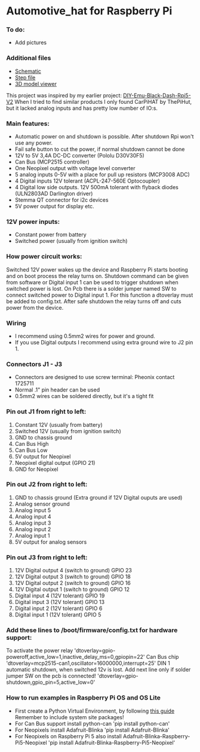 # Automotive_hat for Raspberry Pi

### To do:
- Add pictures

### Additional files
- [Schematic](https://www.dropbox.com/scl/fi/iavjqscsv059lmrkn0drn/Automotive_hat_Schematics.pdf?rlkey=1wznfggolzi144akhuucwucm8&st=d3ek3ai6&dl=0)
- [Step file](https://www.dropbox.com/scl/fi/zjf9aknypds8e6wfc7z42/Automotive_hat.step?rlkey=rbrz324ngjgzv7312mqohl4mg&st=4p1kkjih&dl=0)
- [3D model viewer](https://3dviewer.net/#model=https://www.dropbox.com/scl/fi/zjf9aknypds8e6wfc7z42/Automotive_hat.step?rlkey=rbrz324ngjgzv7312mqohl4mg&st=urt7w919&dl=0)

This project was inspired by my earlier project: [DIY-Emu-Black-Dash-Rpi5-V2](https://github.com/valtsu23/DIY-Emu-Black-Dash-Rpi5-V2)
When I tried to find similar products I only found CarPiHAT by ThePiHut, but it lacked analog inputs and has pretty low number of IO:s. 

### Main features: 
- Automatic power on and shutdown is possible. After shutdown Rpi won't use any power. 
- Fail safe button to cut the power, if normal shutdown cannot be done
- 12V to 5V 3,4A DC-DC converter (Pololu D30V30F5)
- Can Bus (MCP2515 controller)
- One Neopixel output with voltage level converter
- 5 analog inputs 0-5V with a place for pull up resistors (MCP3008 ADC)
- 4 Digital inputs 12V tolerant (ACPL-247-560E Optocoupler)
- 4 Digital low side outputs. 12V 500mA tolerant with flyback diodes (ULN2803AD Darlington driver)
- Stemma QT connector for i2c devices
- 5V power output for display etc. 

### 12V power inputs:
- Constant power from battery
- Switched power (usually from ignition switch)

### How power circuit works:
Switched 12V power wakes up the device and Raspberry Pi starts booting and on boot process the relay turns on. Shutdown command can be given from software or Digital input 1 can be used to trigger shutdown when switched power is lost. On Pcb there is a solder jumper named SW to connect switched power to Digital input 1. For this function a dtoverlay must be added to config.txt. After safe shutdown the relay turns off and cuts power from the device. 

### Wiring
- I recommend using 0.5mm2 wires for power and ground. 
- If you use Digital outputs I recommend using extra ground wire to J2 pin 1. 

### Connectors J1 - J3
- Connectors are designed to use screw terminal: Pheonix contact 1725711
- Normal .1" pin header can be used 
- 0.5mm2 wires can be soldered directly, but it's a tight fit

### Pin out J1 from right to left:
1. Constant 12V (usually from battery)
2. Switched 12V (usually from ignition switch)
3. GND to chassis ground
4. Can Bus High
5. Can Bus Low
6. 5V output for Neopixel
7. Neopixel digital output (GPIO 21)
8. GND for Neopixel

### Pin out J2 from right to left:
1. GND to chassis ground (Extra ground if 12V Digital ouputs are used)
2. Analog sensor ground 
3. Analog input 5
4. Analog input 4
5. Analog input 3
6. Analog input 2
7. Analog input 1
8. 5V output for analog sensors

### Pin out J3 from right to left:
1. 12V Digital output 4 (switch to ground) GPIO 23
2. 12V Digital output 3 (switch to ground) GPIO 18
3. 12V Digital output 2 (switch to ground) GPIO 16
4. 12V Digital output 1 (switch to ground) GPIO 12
5. Digital input 4 (12V tolerant) GPIO 19
6. Digital input 3 (12V tolerant) GPIO 13
7. Digital input 2 (12V tolerant) GPIO 6
8. Digital input 1 (12V tolerant) GPIO 5

### Add these lines to /boot/firmware/config.txt for hardware support:
To activate the power relay
'dtoverlay=gpio-poweroff,active_low=1,inactive_delay_ms=0,gpiopin=22'
Can Bus chip
'dtoverlay=mcp2515-can1,oscillator=16000000,interrupt=25'
DIN 1 automatic shutdown, when switched 12v is lost. Add next line only if solder jumper SW on the pcb is connected! 
'dtoverlay=gpio-shutdown,gpio_pin=5,active_low=0'

### How to run examples in Raspberry Pi OS and OS Lite
- First create a Python Virtual Environment, by following [this guide](https://learn.adafruit.com/python-virtual-environment-usage-on-raspberry-pi/overview)
Remember to include system site packages!
- For Can Bus support install python-can 'pip install python-can'
- For Neopixels install Adafruit-Blinka 'pip install Adafruit-Blinka'
- For Neopixels on Raspberry Pi 5 also install Adafruit-Blinka-Raspberry-Pi5-Neopixel 'pip install Adafruit-Blinka-Raspberry-Pi5-Neopixel'